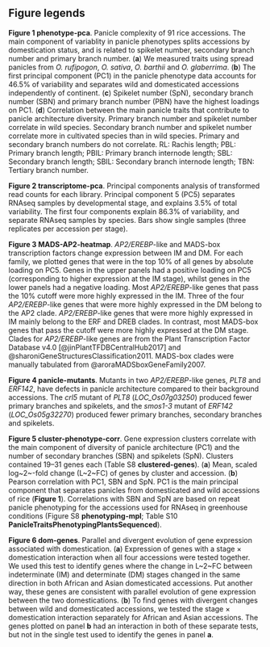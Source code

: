 ## Figure legends

**Figure 1 phenotype-pca**.
Panicle complexity of 91 rice accessions.
The main component of variablity in panicle phenotypes splits accessions by domestication status, and is related to spikelet number, secondary branch number and primary branch number.
(**a**) We measured traits using spread panicles from *O. rufipogon*, *O. sativa*, *O. barthii* and *O. glaberrima*.
(**b**) The first principal component (PC1) in the panicle phenotype data accounts for 46.5% of variability and separates wild and domesticated accessions independently of continent.
(**c**) Spikelet number (SpN), secondary branch number (SBN) and primary branch number (PBN) have the highest loadings on PC1.
(**d**) Correlation between the main panicle traits that contribute to panicle architecture diversity.
Primary branch number and spikelet number correlate in wild species.
Secondary branch number and spikelet number correlate more in cultivated species than in wild species.
Primary and secondary branch numbers do not correlate.
RL: Rachis length;
PBL: Primary branch length;
PBIL: Primary branch internode length;
SBL: Secondary branch length;
SBIL: Secondary branch internode length; 
TBN: Tertiary branch number.

**Figure 2 transcriptome-pca**.
Principal components analysis of transformed read counts for each library.
Principal component 5 (PC5) separates RNAseq samples by developmental stage, and explains 3.5% of total variability.
The first four components explain 86.3% of variability, and separate RNAseq samples by species.
Bars show single samples (three replicates per accession per stage).

**Figure 3 MADS-AP2-heatmap**.
*AP2/EREBP*-like and MADS-box transcription factors change expression between IM and DM.
For each family, we plotted genes that were in the top 10% of all genes by absolute loading on PC5.
Genes in the upper panels had a positive loading on PC5 (corresponding to higher expression at the IM stage), whilst genes in the lower panels had a negative loading.
Most *AP2/EREBP*-like genes that pass the 10% cutoff were more highly expressed in the IM.
Three of the four *AP2/EREBP*-like genes that were more highly expressed in the DM belong to the AP2 clade.
*AP2/EREBP*-like genes that were more highly expressed in IM mainly belong to the ERF and DREB clades.
In contrast, most MADS-box genes that pass the cutoff were more highly expressed at the DM stage.
Clades for *AP2/EREBP*-like genes are from the Plant Transcription Factor Database v4.0 [@jinPlantTFDBCentralHub2017] and @sharoniGeneStructuresClassification2011.
MADS-box clades were manually tabulated from @aroraMADSboxGeneFamily2007.

**Figure 4 panicle-mutants**.
Mutants in two *AP2/EREBP*-like genes, *PLT8* and *ERF142*, have defects in panicle architecture compared to their background accessions.
The *crl5* mutant of *PLT8* (*LOC_Os07g03250*) produced fewer primary branches and spikelets, and the *smos1-3* mutant of *ERF142* (*LOC_Os05g32270*) produced fewer primary branches, secondary branches and spikelets.

**Figure 5 cluster-phenotype-corr**.
Gene expression clusters correlate with the main component of diversity of panicle architecture (PC1) and the number of secondary branches (SBN) and spikelets (SpN).
Clusters contained 19–31 genes each (Table S8 **clustered-genes**).
(**a**) Mean, scaled log~2~-fold change (L~2~FC) of genes by cluster and accession.
(**b**) Pearson correlation with PC1, SBN and SpN.
PC1 is the main principal component that separates panicles from domesticated and wild accessions of rice (**Figure 1**).
Correlations with SBN and SpN are based on repeat panicle phenotyping for the accessions used for RNAseq in greenhouse conditions (Figure S8 **phenotyping-mpl**; Table S10 **PanicleTraitsPhenotypingPlantsSequenced**).

**Figure 6 dom-genes**.
Parallel and divergent evolution of gene expression associated with domestication.
(**a**) Expression of genes with a stage × domestication interaction when all four accessions were tested together.
We used this test to identify genes where the change in L~2~FC between indeterminate (IM) and determinate (DM) stages changed in the same direction in both African and Asian domesticated accessions.
Put another way, these genes are consistent with parallel evolution of gene expression between the two domestications.
(**b**) To find genes with divergent changes between wild and domesticated accessions, we tested the stage × domestication interaction separately for African and Asian accessions.
The genes plotted on panel **b** had an interaction in both of these separate tests, but not in the single test used to identify the genes in panel **a**.
